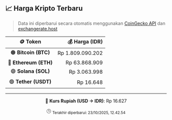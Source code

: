 

<!-- HARGA_KRIPTO -->
## 📈 Harga Kripto Terbaru

> Data ini diperbarui secara otomatis menggunakan [CoinGecko API](https://www.coingecko.com/) dan [exchangerate.host](https://exchangerate.host/)

<div align="center">

| 🪙 Token | 💰 Harga (IDR) |
|:------:|---------------:|
| 🟠 **Bitcoin (BTC)**   | Rp 1.809.090.202 |
| 🔵 **Ethereum (ETH)**  | Rp 63.868.909 |
| 🟣 **Solana (SOL)**    | Rp 3.063.998 |
| 🟢 **Tether (USDT)**   | Rp 16.648 |

---

💱 **Kurs Rupiah (USD → IDR)**: Rp 16.627

🕒 <sub>Terakhir diperbarui: 23/10/2025, 12.42.54</sub>

</div>
<!-- /HARGA_KRIPTO -->